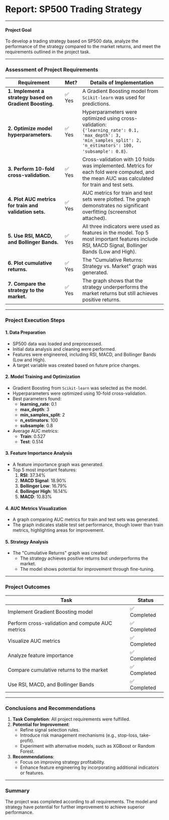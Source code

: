 
# Report: SP500 Trading Strategy

---

#### **Project Goal**
To develop a trading strategy based on SP500 data, analyze the performance of the strategy compared to the market returns, and meet the requirements outlined in the project task.

---

### **Assessment of Project Requirements**

| **Requirement**                                       | **Met?**       | **Details of Implementation**                                                                                                 |
|-------------------------------------------------------|----------------|-------------------------------------------------------------------------------------------------------------------------------|
| **1. Implement a strategy based on Gradient Boosting.** | ✅ Yes         | A Gradient Boosting model from `Scikit-learn` was used for predictions.                                                       |
| **2. Optimize model hyperparameters.**               | ✅ Yes         | Hyperparameters were optimized using cross-validation:<br> `{'learning_rate': 0.1, 'max_depth': 3, 'min_samples_split': 2, 'n_estimators': 100, 'subsample': 0.8}`. |
| **3. Perform 10-fold cross-validation.**             | ✅ Yes         | Cross-validation with 10 folds was implemented. Metrics for each fold were computed, and the mean AUC was calculated for train and test sets. |
| **4. Plot AUC metrics for train and validation sets.** | ✅ Yes         | AUC metrics for train and test sets were plotted. The graph demonstrates no significant overfitting (screenshot attached).    |
| **5. Use RSI, MACD, and Bollinger Bands.**           | ✅ Yes         | All three indicators were used as features in the model. Top 5 most important features include RSI, MACD Signal, Bollinger Bands (Low and High). |
| **6. Plot cumulative returns.**                      | ✅ Yes         | The "Cumulative Returns: Strategy vs. Market" graph was generated.                                                           |
| **7. Compare the strategy to the market.**           | ✅ Yes         | The graph shows that the strategy underperforms the market returns but still achieves positive returns.                       |

---

### **Project Execution Steps**

#### 1. **Data Preparation**
- SP500 data was loaded and preprocessed.
- Initial data analysis and cleaning were performed.
- Features were engineered, including RSI, MACD, and Bollinger Bands (Low and High).
- A target variable was created based on future price changes.

#### 2. **Model Training and Optimization**
- Gradient Boosting from `Scikit-learn` was selected as the model.
- Hyperparameters were optimized using 10-fold cross-validation.
- Best parameters found:
  - **learning_rate**: 0.1
  - **max_depth**: 3
  - **min_samples_split**: 2
  - **n_estimators**: 100
  - **subsample**: 0.8
- Average AUC metrics:
  - **Train**: 0.527
  - **Test**: 0.514

#### 3. **Feature Importance Analysis**
- A feature importance graph was generated.
- Top 5 most important features:
  1. **RSI**: 37.34%
  2. **MACD Signal**: 18.90%
  3. **Bollinger Low**: 16.79%
  4. **Bollinger High**: 16.14%
  5. **MACD**: 10.83%

#### 4. **AUC Metrics Visualization**
- A graph comparing AUC metrics for train and test sets was generated. 
- The graph indicates stable test set performance, though lower than train metrics, highlighting areas for improvement.

#### 5. **Strategy Analysis**
- The "Cumulative Returns" graph was created:
  - The strategy achieves positive returns but underperforms the market.
  - The model shows potential for improvement through fine-tuning.

---

### **Project Outcomes**

| **Task**                                              | **Status**                                                                                                                   |
|-------------------------------------------------------|-----------------------------------------------------------------------------------------------------------------------------|
| Implement Gradient Boosting model                    | ✅ Completed                                                                                                                |
| Perform cross-validation and compute AUC metrics     | ✅ Completed                                                                                                                |
| Visualize AUC metrics                                | ✅ Completed                                                                                                                |
| Analyze feature importance                           | ✅ Completed                                                                                                                |
| Compare cumulative returns to the market             | ✅ Completed                                                                                                                |
| Use RSI, MACD, and Bollinger Bands                   | ✅ Completed                                                                                                                |

---

### **Conclusions and Recommendations**

1. **Task Completion**: All project requirements were fulfilled.
2. **Potential for Improvement**:
   - Refine signal selection rules.
   - Introduce risk management mechanisms (e.g., stop-loss, take-profit).
   - Experiment with alternative models, such as XGBoost or Random Forest.
3. **Recommendations**:
   - Focus on improving strategy profitability.
   - Enhance feature engineering by incorporating additional indicators or features.

---

### **Summary**
The project was completed according to all requirements. The model and strategy have potential for further improvement to achieve superior performance.
